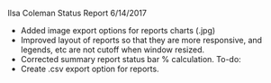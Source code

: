 Ilsa Coleman
Status Report
6/14/2017

- Added image export options for reports charts (.jpg)
- Improved layout of reports so that they are more responsive, and legends, etc are not cutoff when window resized.
- Corrected summary report status bar % calculation.
To-do:
- Create .csv export option for reports.